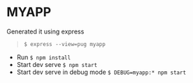 # MYAPP

Generated it using express  
> ``$ express --view=pug myapp``


- Run ``$ npm install``
- Start dev serve ``$ npm start``
- Start dev serve in debug mode ``$ DEBUG=myapp:* npm start``
